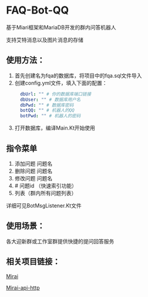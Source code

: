 # FAQ-Bot-QQ
  基于Miari框架和MariaDB开发的群内问答机器人
   
  支持艾特消息以及图片消息的存储
## 使用方法：
  1. 首先创建名为fqa的数据库，将项目中的fqa.sql文件导入
  2. 创建config.yml文件，填入下面的配置：
      ```yaml
        dbUrl: "" # 你的数据库端口链接
        dbUser: "" # 数据库用户名
        dbPwd: "" # 数据库密码
        botQQ: "" # 机器人的QQ
        botPwd: "" # 机器人的密码
      ``` 
  3. 打开数据库，编译Main.Kt开始使用
  
## 指令菜单
1. 添加问题 问题名
2. 删除问题 问题名
3. 修改问题 问题名
4. \# 问题id （快速索引功能）
5. 列表（群内所有问题列表）

详细可见BotMsgListener.Kt文件

## 使用场景：

  各大迎新群或工作室群提供快捷的提问回答服务

## 相关项目链接：
  [Mirai](https://github.com/mamoe/mirai)

  [Mirai-api-http](https://github.com/project-mirai/mirai-api-http)
